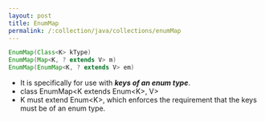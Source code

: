 ```yaml
---
layout: post
title: EnumMap
permalink: /:collection/java/collections/enumMap
---
```


```java
EnumMap(Class<K> kType)
EnumMap(Map<K, ? extends V> m)
EnumMap(EnumMap<K, ? extends V> em)
```

* It is specifically for use with ***keys of an enum type***. 
* class EnumMap<K extends Enum\<K>, V>
* K must extend Enum\<K>, which enforces the requirement that the keys must be of an enum type.

